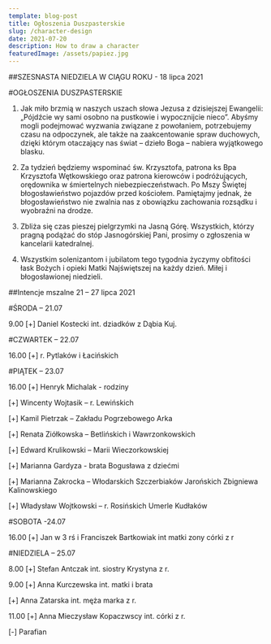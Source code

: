 ```yaml
---
template: blog-post
title: Ogłoszenia Duszpasterskie
slug: /character-design
date: 2021-07-20
description: How to draw a character
featuredImage: /assets/papiez.jpg
---
```

##SZESNASTA NIEDZIELA W CIĄGU ROKU  - 18 lipca 2021                                            

#OGŁOSZENIA DUSZPASTERSKIE

1. Jak miło brzmią w naszych uszach słowa Jezusa z dzisiejszej Ewangelii: „Pójdźcie wy sami osobno na pustkowie i wypocznijcie nieco”. Abyśmy mogli podejmować wyzwania związane z powołaniem, potrzebujemy czasu na odpoczynek, ale także na zaakcentowanie spraw duchowych, dzięki którym otaczający nas świat – dzieło Boga – nabiera wyjątkowego blasku.

2. Za tydzień będziemy wspominać św. Krzysztofa, patrona ks Bpa Krzysztofa Wętkowskiego oraz patrona kierowców i podróżujących, orędownika w śmiertelnych niebezpieczeństwach. Po Mszy Świętej  błogosławieństwo pojazdów przed kościołem. Pamiętajmy jednak, że błogosławieństwo nie zwalnia nas z obowiązku zachowania rozsądku i wyobraźni na drodze.

3. Zbliża się czas pieszej pielgrzymki na Jasną Górę. Wszystkich, którzy pragną podążać do stóp Jasnogórskiej Pani, prosimy o zgłoszenia  w kancelarii katedralnej.

4. Wszystkim solenizantom i jubilatom tego tygodnia życzymy obfitości łask Bożych i opieki Matki Najświętszej na każdy dzień. Miłej i błogosławionej niedzieli.

##Intencje mszalne 21 – 27 lipca 2021

#ŚRODA – 21.07

9.00 [+] Daniel Kostecki int. dziadków z Dąbia Kuj.

#CZWARTEK – 22.07

16.00 [+] r. Pytlaków i Łacińskich 

#PIĄTEK – 23.07

16.00 [+] Henryk Michalak - rodziny

[+] Wincenty Wojtasik – r. Lewińskich

[+] Kamil Pietrzak – Zakładu Pogrzebowego Arka

[+] Renata Ziółkowska – Betlińskich i Wawrzonkowskich 

[+] Edward Krulikowski – Marii Wieczorkowskiej

[+] Marianna Gardyza -  brata Bogusława z dziećmi

[+] Marianna Zakrocka – Włodarskich Szczerbiaków Jarońskich 
                                    Zbigniewa Kalinowskiego

[+] Władysław Wojtkowski – r. Rosińskich Umerle Kudłaków 

#SOBOTA -24.07

16.00 [+] Jan w 3 rś i Franciszek Bartkowiak int matki zony córki  z r 

#NIEDZIELA – 25.07

8.00 [+] Stefan Antczak int. siostry Krystyna z r.

9.00 [+] Anna Kurczewska int. matki i brata

[+] Anna Zatarska int. męża marka z r.

11.00 [+] Anna Mieczysław Kopaczwscy int. córki z r.

[-] Parafian